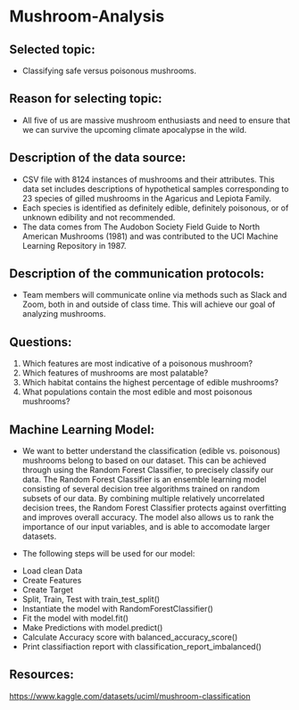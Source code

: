 # Mushroom-Analysis

## Selected topic:
- Classifying safe versus poisonous mushrooms.

## Reason for selecting topic:
- All five of us are massive mushroom enthusiasts and need to ensure that we can survive the upcoming climate apocalypse in the wild.

## Description of the data source:
- CSV file with 8124 instances of mushrooms and their attributes. This data set includes descriptions of hypothetical samples corresponding to 23 species of gilled mushrooms in the Agaricus and Lepiota Family.  
- Each species is identified as definitely edible, definitely poisonous, or of unknown edibility and not recommended.
- The data comes from The Audobon Society Field Guide to North American Mushrooms (1981) and was contributed to the UCI Machine Learning Repository in 1987.

## Description of the communication protocols:
- Team members will communicate online via methods such as Slack and Zoom, both in and outside of class time. This will achieve our goal of analyzing mushrooms.

## Questions:
1) Which features are most indicative of a poisonous mushroom?
2) Which features of mushrooms are most palatable?
3) Which habitat contains the highest percentage of edible mushrooms?
4) What populations contain the most edible and most poisonous mushrooms?

## Machine Learning Model:
- We want to better understand the classification (edible vs. poisonous) mushrooms belong to based on our dataset. This can be achieved through using the Random Forest Classifier, to precisely classify our data. The Random Forest Classifier is an ensemble learning model consisting of several decision tree algorithms trained on random subsets of our data. By combining multiple relatively uncorrelated decision trees, the Random Forest Classifier protects against overfitting and improves overall accuracy. The model also allows us to rank the importance of our input variables, and is able to accomodate larger datasets. 

- The following steps will be used for our model:
 * Load clean Data
 * Create Features
 * Create Target
 * Split, Train, Test with train_test_split()
 * Instantiate the model with RandomForestClassifier()
 * Fit the model with model.fit()
 * Make Predictions with model.predict()
 * Calculate Accuracy score with balanced_accuracy_score()
 * Print classifiaction report with classification_report_imbalanced()

## Resources:
https://www.kaggle.com/datasets/uciml/mushroom-classification
